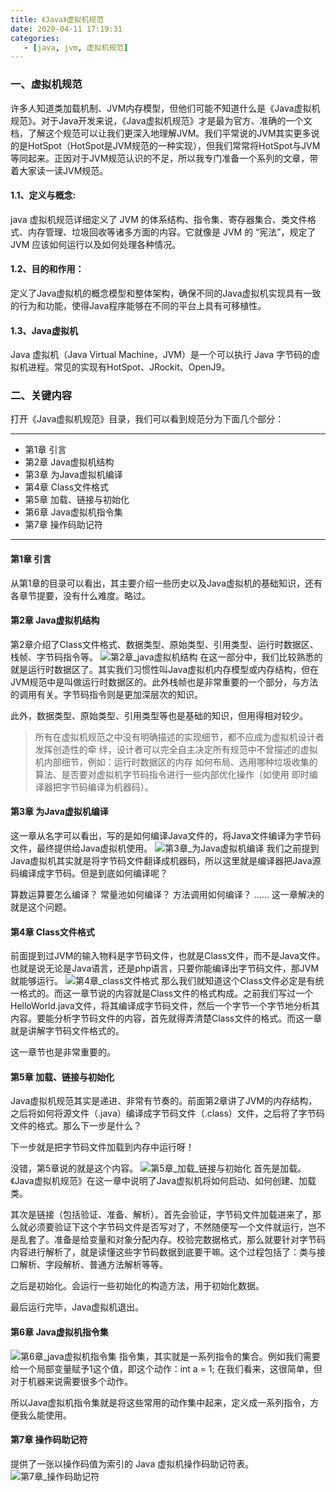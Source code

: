 ```yaml
---
title: 《Java》虚拟机规范
date: 2020-04-11 17:19:31
categories: 
   - [java, jvm, 虚拟机规范]
---
```


### 一、虚拟机规范
许多人知道类加载机制、JVM内存模型，但他们可能不知道什么是《Java虚拟机规范》。对于Java开发来说，《Java虚拟机规范》才是最为官方、准确的一个文档，了解这个规范可以让我们更深入地理解JVM。我们平常说的JVM其实更多说的是HotSpot（HotSpot是JVM规范的一种实现），但我们常常将HotSpot与JVM等同起来。正因对于JVM规范认识的不足，所以我专门准备一个系列的文章，带着大家读一读JVM规范。

#### 1.1、定义与概念:
java 虚拟机规范详细定义了 JVM 的体系结构、指令集、寄存器集合、类文件格式、内存管理、垃圾回收等诸多方面的内容。它就像是 JVM 的 “宪法”，规定了 JVM 应该如何运行以及如何处理各种情况。

<!-- more -->

#### 1.2、目的和作用：
定义了Java虚拟机的概念模型和整体架构，确保不同的Java虚拟机实现具有一致的行为和功能，使得Java程序能够在不同的平台上具有可移植性。

#### 1.3、Java虚拟机
Java 虚拟机（Java Virtual Machine，JVM）是一个可以执行 Java 字节码的虚拟机进程。常见的实现有HotSpot、JRockit、OpenJ9。

### 二、关键内容
打开《Java虚拟机规范》目录，我们可以看到规范分为下面几个部分：

---
- 第1章 引言
- 第2章 Java虚拟机结构
- 第3章 为Java虚拟机编译
- 第4章 Class文件格式
- 第5章 加载、链接与初始化
- 第6章 Java虚拟机指令集
- 第7章 操作码助记符

---

#### 第1章 引言

从第1章的目录可以看出，其主要介绍一些历史以及Java虚拟机的基础知识，还有各章节提要，没有什么难度。略过。

#### 第2章 Java虚拟机结构
第2章介绍了Class文件格式、数据类型、原始类型、引用类型、运行时数据区、栈帧、字节码指令等。
![第2章_java虚拟机结构](2020-04-11-java-虚拟机规范/第2章_java虚拟机结构.png)
在这一部分中，我们比较熟悉的就是运行时数据区了。其实我们习惯性叫Java虚拟机内存模型或内存结构，但在JVM规范中是叫做运行时数据区的。此外栈帧也是非常重要的一个部分，与方法的调用有关。字节码指令则是更加深层次的知识。

此外，数据类型、原始类型、引用类型等也是基础的知识，但用得相对较少。
> 所有在虚拟机规范之中没有明确描述的实现细节，都不应成为虚拟机设计者发挥创造性的牵
绊，设计者可以完全自主决定所有规范中不曾描述的虚拟机内部细节，例如：运行时数据区的内存
如何布局、选用哪种垃圾收集的算法、是否要对虚拟机字节码指令进行一些内部优化操作（如使用
即时编译器把字节码编译为机器码）。

#### 第3章 为Java虚拟机编译
这一章从名字可以看出，写的是如何编译Java文件的，将Java文件编译为字节码文件，最终提供给Java虚拟机使用。
![第3章_为Java虚拟机编译](2020-04-11-java-虚拟机规范/第3章_为Java虚拟机编译.png)
我们之前提到Java虚拟机其实就是将字节码文件翻译成机器码，所以这里就是编译器把Java源码编译成字节码。但是到底如何编译呢？

算数运算要怎么编译？
常量池如何编译？
方法调用如何编译？
……
这一章解决的就是这个问题。

#### 第4章 Class文件格式
前面提到过JVM的输入物料是字节码文件，也就是Class文件，而不是Java文件。也就是说无论是Java语言，还是php语言，只要你能编译出字节码文件，那JVM就能够运行。
![第4章_class文件格式](2020-04-11-java-虚拟机规范/第4章_class文件格式.png)
那么我们就知道这个Class文件必定是有统一格式的。而这一章节说的内容就是Class文件的格式构成。之前我们写过一个HelloWorld.java文件，将其编译成字节码文件，然后一个字节一个字节地分析其内容。要能分析字节码文件的内容，首先就得弄清楚Class文件的格式。而这一章就是讲解字节码文件格式的。

这一章节也是非常重要的。

#### 第5章 加载、链接与初始化
Java虚拟机规范其实是递进、非常有节奏的。前面第2章讲了JVM的内存结构，之后将如何将源文件（.java）编译成字节码文件（.class）文件，之后将了字节码文件的格式。那么下一步是什么？

下一步就是把字节码文件加载到内存中运行呀！

没错，第5章说的就是这个内容。
![第5章_加载_链接与初始化](2020-04-11-java-虚拟机规范/第5章_加载_链接与初始化.png)
首先是加载。《Java虚拟机规范》在这一章中说明了Java虚拟机将如何启动、如何创建、加载类。

其次是链接（包括验证、准备、解析）。首先会验证，字节码文件加载进来了，那么就必须要验证下这个字节码文件是否写对了，不然随便写一个文件就运行，岂不是乱套了。准备是给变量和对象分配内存。校验完数据格式，那么就要针对字节码内容进行解析了，就是读懂这些字节码数据到底要干嘛。这个过程包括了：类与接口解析、字段解析、普通方法解析等等。

之后是初始化。会运行一些初始化的构造方法，用于初始化数据。

最后运行完毕，Java虚拟机退出。

#### 第6章 Java虚拟机指令集
![第6章_java虚拟机指令集](2020-04-11-java-虚拟机规范/第6章_java虚拟机指令集.png)
指令集，其实就是一系列指令的集合。例如我们需要给一个局部变量赋予1这个值，即这个动作：int a = 1; 在我们看来，这很简单，但对于机器来说需要很多个动作。

所以Java虚拟机指令集就是将这些常用的动作集中起来，定义成一系列指令，方便我么能使用。


#### 第7章 操作码助记符
提供了一张以操作码值为索引的 Java 虚拟机操作码助记符表。
![第7章_操作码助记符](2020-04-11-java-虚拟机规范/第7章_操作码助记符.png)